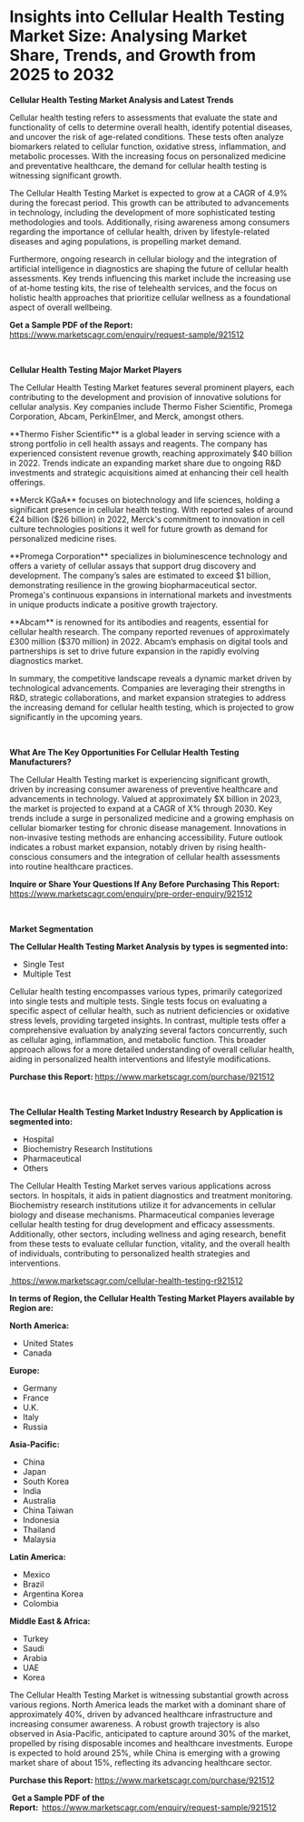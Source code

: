 <p><h1>Insights into Cellular Health Testing Market Size: Analysing Market Share, Trends, and Growth from 2025 to 2032</h1></p><p><strong>Cellular Health Testing Market Analysis and Latest Trends</strong></p>
<p><p>Cellular health testing refers to assessments that evaluate the state and functionality of cells to determine overall health, identify potential diseases, and uncover the risk of age-related conditions. These tests often analyze biomarkers related to cellular function, oxidative stress, inflammation, and metabolic processes. With the increasing focus on personalized medicine and preventative healthcare, the demand for cellular health testing is witnessing significant growth.</p><p>The Cellular Health Testing Market is expected to grow at a CAGR of 4.9% during the forecast period. This growth can be attributed to advancements in technology, including the development of more sophisticated testing methodologies and tools. Additionally, rising awareness among consumers regarding the importance of cellular health, driven by lifestyle-related diseases and aging populations, is propelling market demand. </p><p>Furthermore, ongoing research in cellular biology and the integration of artificial intelligence in diagnostics are shaping the future of cellular health assessments. Key trends influencing this market include the increasing use of at-home testing kits, the rise of telehealth services, and the focus on holistic health approaches that prioritize cellular wellness as a foundational aspect of overall wellbeing.</p></p>
<p><strong>Get a Sample PDF of the Report:&nbsp;</strong> <a href="https://www.marketscagr.com/enquiry/request-sample/921512?utm_campaign=2954&utm_medium=2&utm_source=Github&utm_content=ia&utm_term=18042025&utm_id=cellular-health-testing">https://www.marketscagr.com/enquiry/request-sample/921512</a></p>
<p>&nbsp;</p>
<p><strong>Cellular Health Testing Major Market Players</strong></p>
<p><p>The Cellular Health Testing Market features several prominent players, each contributing to the development and provision of innovative solutions for cellular analysis. Key companies include Thermo Fisher Scientific, Promega Corporation, Abcam, PerkinElmer, and Merck, amongst others.</p><p>**Thermo Fisher Scientific** is a global leader in serving science with a strong portfolio in cell health assays and reagents. The company has experienced consistent revenue growth, reaching approximately $40 billion in 2022. Trends indicate an expanding market share due to ongoing R&D investments and strategic acquisitions aimed at enhancing their cell health offerings.</p><p>**Merck KGaA** focuses on biotechnology and life sciences, holding a significant presence in cellular health testing. With reported sales of around €24 billion ($26 billion) in 2022, Merck's commitment to innovation in cell culture technologies positions it well for future growth as demand for personalized medicine rises.</p><p>**Promega Corporation** specializes in bioluminescence technology and offers a variety of cellular assays that support drug discovery and development. The company’s sales are estimated to exceed $1 billion, demonstrating resilience in the growing biopharmaceutical sector. Promega's continuous expansions in international markets and investments in unique products indicate a positive growth trajectory.</p><p>**Abcam** is renowned for its antibodies and reagents, essential for cellular health research. The company reported revenues of approximately £300 million ($370 million) in 2022. Abcam’s emphasis on digital tools and partnerships is set to drive future expansion in the rapidly evolving diagnostics market.</p><p>In summary, the competitive landscape reveals a dynamic market driven by technological advancements. Companies are leveraging their strengths in R&D, strategic collaborations, and market expansion strategies to address the increasing demand for cellular health testing, which is projected to grow significantly in the upcoming years.</p></p>
<p>&nbsp;</p>
<p><strong>What Are The Key Opportunities For Cellular Health Testing Manufacturers?</strong></p>
<p><p>The Cellular Health Testing market is experiencing significant growth, driven by increasing consumer awareness of preventive healthcare and advancements in technology. Valued at approximately $X billion in 2023, the market is projected to expand at a CAGR of X% through 2030. Key trends include a surge in personalized medicine and a growing emphasis on cellular biomarker testing for chronic disease management. Innovations in non-invasive testing methods are enhancing accessibility. Future outlook indicates a robust market expansion, notably driven by rising health-conscious consumers and the integration of cellular health assessments into routine healthcare practices.</p></p>
<p><strong>Inquire or Share Your Questions If Any Before Purchasing This Report:</strong> <a href="https://www.marketscagr.com/enquiry/pre-order-enquiry/921512?utm_campaign=2954&utm_medium=2&utm_source=Github&utm_content=ia&utm_term=18042025&utm_id=cellular-health-testing">https://www.marketscagr.com/enquiry/pre-order-enquiry/921512</a></p>
<p>&nbsp;</p>
<p><strong>Market Segmentation</strong></p>
<p><strong>The Cellular Health Testing Market Analysis by types is segmented into:</strong></p>
<p><ul><li>Single Test</li><li>Multiple Test</li></ul></p>
<p><p>Cellular health testing encompasses various types, primarily categorized into single tests and multiple tests. Single tests focus on evaluating a specific aspect of cellular health, such as nutrient deficiencies or oxidative stress levels, providing targeted insights. In contrast, multiple tests offer a comprehensive evaluation by analyzing several factors concurrently, such as cellular aging, inflammation, and metabolic function. This broader approach allows for a more detailed understanding of overall cellular health, aiding in personalized health interventions and lifestyle modifications.</p></p>
<p><strong>Purchase this Report:&nbsp;</strong><a href="https://www.marketscagr.com/purchase/921512?utm_campaign=2954&utm_medium=2&utm_source=Github&utm_content=ia&utm_term=18042025&utm_id=cellular-health-testing">https://www.marketscagr.com/purchase/921512</a></p>
<p>&nbsp;</p>
<p><strong>The Cellular Health Testing Market Industry Research by Application is segmented into:</strong></p>
<p><ul><li>Hospital</li><li>Biochemistry Research Institutions</li><li>Pharmaceutical</li><li>Others</li></ul></p>
<p><p>The Cellular Health Testing Market serves various applications across sectors. In hospitals, it aids in patient diagnostics and treatment monitoring. Biochemistry research institutions utilize it for advancements in cellular biology and disease mechanisms. Pharmaceutical companies leverage cellular health testing for drug development and efficacy assessments. Additionally, other sectors, including wellness and aging research, benefit from these tests to evaluate cellular function, vitality, and the overall health of individuals, contributing to personalized health strategies and interventions.</p></p>
<p><a href="https://www.marketscagr.com/cellular-health-testing-r921512?utm_campaign=2954&utm_medium=2&utm_source=Github&utm_content=ia&utm_term=18042025&utm_id=cellular-health-testing">&nbsp;https://www.marketscagr.com/cellular-health-testing-r921512</a></p>
<p><strong>In terms of Region, the Cellular Health Testing Market Players available by Region are:</strong></p>
<p>
    <p> <strong> North America: </strong>
        <ul>
            <li>United States</li>
            <li>Canada</li>
        </ul>
        </p> 
    <p> <strong> Europe: </strong>
        <ul>
            <li>Germany</li>
            <li>France</li>
            <li>U.K.</li>
            <li>Italy</li>
            <li>Russia</li>
        </ul>
        </p> 
    <p> <strong> Asia-Pacific: </strong>
        <ul>
            <li>China</li>
            <li>Japan</li>
            <li>South Korea</li>
            <li>India</li>
            <li>Australia</li>
            <li>China Taiwan</li>
            <li>Indonesia</li>
            <li>Thailand</li>
            <li>Malaysia</li>
        </ul>
        </p> 
    <p> <strong> Latin America: </strong>
        <ul>
            <li>Mexico</li>
            <li>Brazil</li>
            <li>Argentina Korea</li>
            <li>Colombia</li>
        </ul>
        </p> 
    <p> <strong> Middle East & Africa: </strong>
        <ul>
            <li>Turkey</li>
            <li>Saudi</li>
            <li>Arabia</li>
            <li>UAE</li>
            <li>Korea</li>
        </ul>
    </p>
    </p>
<p><p>The Cellular Health Testing Market is witnessing substantial growth across various regions. North America leads the market with a dominant share of approximately 40%, driven by advanced healthcare infrastructure and increasing consumer awareness. A robust growth trajectory is also observed in Asia-Pacific, anticipated to capture around 30% of the market, propelled by rising disposable incomes and healthcare investments. Europe is expected to hold around 25%, while China is emerging with a growing market share of about 15%, reflecting its advancing healthcare sector.</p></p>
<p><strong>Purchase this Report: </strong><a href="https://www.marketscagr.com/purchase/921512?utm_campaign=2954&utm_medium=2&utm_source=Github&utm_content=ia&utm_term=18042025&utm_id=cellular-health-testing">https://www.marketscagr.com/purchase/921512</a></p>
<p>&nbsp;<strong>Get a Sample PDF of the Report:&nbsp;&nbsp;</strong><a href="https://www.marketscagr.com/enquiry/request-sample/921512?utm_campaign=2954&utm_medium=2&utm_source=Github&utm_content=ia&utm_term=18042025&utm_id=cellular-health-testing">https://www.marketscagr.com/enquiry/request-sample/921512</a></p>
<p><strong></strong></p>
<p><p></p><p></p><p></p></p>